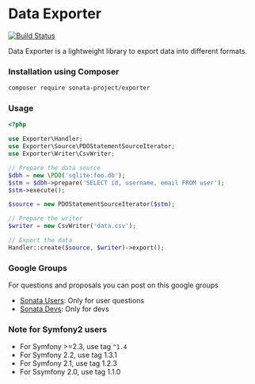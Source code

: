 Data Exporter
=============

[![Build Status](https://secure.travis-ci.org/sonata-project/exporter.png)](https://secure.travis-ci.org/#!/sonata-project/exporter)

Data Exporter is a lightweight library to export data into different formats.

### Installation using Composer

```bash
composer require sonata-project/exporter
```

### Usage

```php
<?php

use Exporter\Handler;
use Exporter\Source\PDOStatementSourceIterator;
use Exporter\Writer\CsvWriter;

// Prepare the data source
$dbh = new \PDO('sqlite:foo.db');
$stm = $dbh->prepare('SELECT id, username, email FROM user');
$stm->execute();

$source = new PDOStatementSourceIterator($stm);

// Prepare the writer
$writer = new CsvWriter('data.csv');

// Export the data
Handler::create($source, $writer)->export();
```

### Google Groups

For questions and proposals you can post on this google groups

* [Sonata Users](https://groups.google.com/group/sonata-users): Only for user questions
* [Sonata Devs](https://groups.google.com/group/sonata-devs): Only for devs


### Note for Symfony2 users

* For Symfony >=2.3, use tag `^1.4`
* For Symfony 2.2, use tag 1.3.1
* For Symfony 2.1, use tag 1.2.3
* For Ssymfony 2.0, use tag 1.1.0
